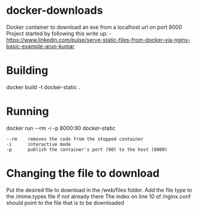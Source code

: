 # docker-downloads

Docker container to download an exe from a localhost url on port 8000
Project started by following this write up: -https://www.linkedin.com/pulse/serve-static-files-from-docker-via-nginx-basic-example-arun-kumar

# Building

docker build -t docker-static .

# Running

docker run --rm -i -p 8000:90 docker-static

    --rm    removes the code from the stopped container
    -i      interactive mode
    -p      publish the container's port (90) to the host (8000)

# Changing the file to download

Put the desired file to download in the /web/files folder.
Add the file type to the /mime.types file if not already there
The index on line 10 of /nginx.conf should point to the file that is to be downloaded
